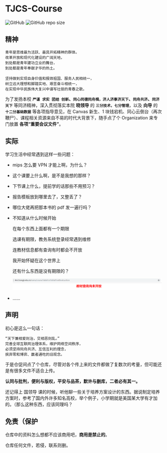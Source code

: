 # TJCS-Course

![GitHub](https://img.shields.io/github/license/TJ-CSCCG/TJCS-Course?color=green)  ![GitHub repo size](https://img.shields.io/github/repo-size/TJ-CSCCG/TJCS-Course)


## 精神

```Chinese
青年是思维最为活跃、最具开拓精神的群体。
改革开放和现代化建设的广阔天地，
到处都是青年建功立业的舞台，
到处都是青年奉献才华的热土。

坚持做到实现自身价值和报效祖国、服务人民相统一，
树立远大理想和脚踏实地、艰苦奋斗相统一，
在实现中华民族伟大复兴中谱写壮丽的青春之歌。
```

为了发扬本校 **`严谨 求实 团结 创新`、`同心同德同舟楫，济人济事济天下`、`同舟共济`、`同济天下`** 等同济精神，深入贯彻落实本院 **晓领导** 的 **`三分技术，七分管理`**，以及 **向导** 的 **`十二分基础数据`** 等各项指导意见，在 Canvas 新生、1 块钱宕机、同心云倒台（再次鞭尸）、课程相关资源来自不易的时代大背景下，随手点了个 Organization 来专门放置 **各项“重要会议文件”**。



## 实际

学习生活中经常遇到这样一些问题：

* mips 怎么要 VPN 才能上啊，为什么？

* 这个课要上什么啊，是不是我想的那样？

* 下节课上什么，提前学的话那些不用预习？

* 报告模板放到哪里去了，又整丢了？

* 哪位大佬再把那本书的 pdf 发一遍行吗？

* 不知道从什么时候开始

  在每个东西上面都有一个期限

  选课有期限，教务系统登录经常遇到维修

  连教材信息都有查询有时都会不开放

  我开始怀疑在这个世界上

  还有什么东西是没有期限的？

  ![期限](./img/期限.png)

* ……



## 声明

初心是这么一句话：

```Chinese
“天下兼相爱则治，交相恶则乱。”
完善全球互联网治理体系，维护网络空间秩序，
必须坚持同舟共济、互信互利的理念，
摈弃零和博弈、赢者通吃的旧观念。
```

于是仓促间点了个仓库，尽管对各个传上来的文件都做了复数次的考量，但可能还是有很多文件不适合上传。

**认同与批判，便利与版权，平安与品茶，默许与删库，二者必有其一。**

还记得上 国领导 课的时候，听他聊一些关于培养方案设计的东西。据说制定培养方案时，参考了国内外许多知名高校，举个例子，小学期就是美国某大学有才加的。（那么这种东西，应该同理吗？



## 免责（保护

仓库中的资料怎么想都不应该商用吧，**商用是禁止的**。

仓库任何文件，若侵，联系则删。
